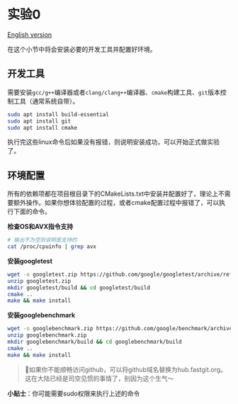 # 实验0

[English version](lab0.md)

在这个小节中将会安装必要的开发工具并配置好环境。

## 开发工具

需要安装`gcc/g++`编译器或者`clang/clang++`编译器、`cmake`构建工具、`git`版本控制工具（通常系统自带）。

```bash
sudo apt install build-essential
sudo apt install git
sudo apt install cmake
```

执行完这些linux命令后如果没有报错，则说明安装成功，可以开始正式做实验了。

## 环境配置

所有的依赖项都在项目根目录下的CMakeLists.txt中安装并配置好了，理论上不需要额外操作。如果你想体验配置的过程，或者cmake配置过程中报错了，可以执行下面的命令。

**检查OS和AVX指令支持**

```bash
# 输出不为空则说明是支持的
cat /proc/cpuinfo | grep avx
```

**安装googletest**

```bash
wget -o googletest.zip https://github.com/google/googletest/archive/refs/tags/release-1.11.0.zip
unzip googletest.zip
mkdir googletest/build && cd googletest/build
cmake ..
make && make install
```

**安装googlebenchmark**

```bash
wget -o googlebenchmark.zip https://github.com/google/benchmark/archive/refs/tags/v1.6.1.zip
unzip googlebenchmark.zip
mkdir googlebenchmark/build && cd googlebenchmark/build
cmake ..
make && make install
```

> 🌟如果你不能顺畅访问github，可以将github域名替换为hub.fastgit.org。这在大陆已经是司空见惯的事情了，别因为这个生气～

**小贴士**：你可能需要sudo权限来执行上述的命令
